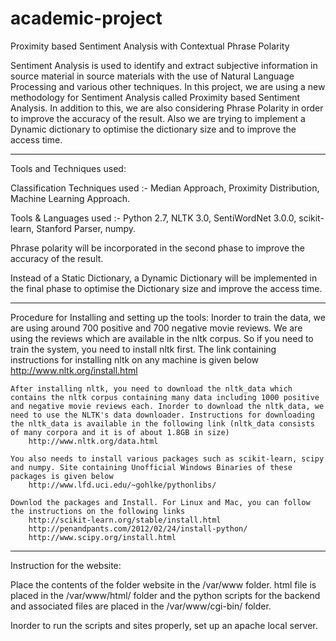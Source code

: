 academic-project
================

Proximity based Sentiment Analysis with Contextual Phrase Polarity

Sentiment Analysis is used to identify and extract subjective information in source material in source materials with the use of Natural Language Processing and various other techniques. In this project, we are using a new methodology for Sentiment Analysis called Proximity based Sentiment Analysis. In addition to this, we are also considering Phrase Polarity in order to improve the accuracy of the result. Also we are trying to implement a Dynamic dictionary to optimise the dictionary size and to improve the access time.

---------------------------------------------------------------------------------------------------------

Tools and Techniques used:

Classification Techniques used :- Median Approach, Proximity Distribution, Machine Learning Approach.

Tools & Languages used :- Python 2.7, NLTK 3.0, SentiWordNet 3.0.0, scikit-learn, Stanford Parser, numpy.

Phrase polarity will be incorporated in the second phase to improve the accuracy of the result.

Instead of a Static Dictionary, a Dynamic Dictionary will be implemented in the final phase to optimise the Dictionary size and improve the access time.

---------------------------------------------------------------------------------------------------------

Procedure for Installing and setting up the tools:
	Inorder to train the data, we are using around 700 positive and 700 negative movie reviews. We are using the reviews which are available in the nltk corpus. So if you need to train the system, you need to install nltk first. The link containing instructions for installing nltk on any machine is given below
		http://www.nltk.org/install.html

	After installing nltk, you need to download the nltk_data which contains the nltk corpus containing many data including 1000 positive and negative movie reviews each. Inorder to download the nltk_data, we need to use the NLTK's data downloader. Instructions for downloading the nltk_data is available in the following link (nltk_data consists of many corpora and it is of about 1.8GB in size)
		http://www.nltk.org/data.html

	You also needs to install various packages such as scikit-learn, scipy and numpy. Site containing Unofficial Windows Binaries of these packages is given below
		http://www.lfd.uci.edu/~gohlke/pythonlibs/

	Downlod the packages and Install. For Linux and Mac, you can follow the instructions on the following links
		http://scikit-learn.org/stable/install.html
		http://penandpants.com/2012/02/24/install-python/
		http://www.scipy.org/install.html 

---------------------------------------------------------------------------------------------------------


Instruction for the website:

Place the contents of the folder website in the /var/www folder. html file is placed in the /var/www/html/ folder and the python scripts for the backend and associated files are placed in the /var/www/cgi-bin/ folder.

Inorder to run the scripts and sites properly, set up an apache local server.








